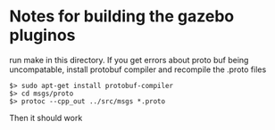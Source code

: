 Notes for building the gazebo pluginos
=================

run make in this directory. If you get errors about proto buf being uncompatable, install protobuf compiler and recompile the .proto files

    $> sudo apt-get install protobuf-compiler
    $> cd msgs/proto
    $> protoc --cpp_out ../src/msgs *.proto

Then it should work
